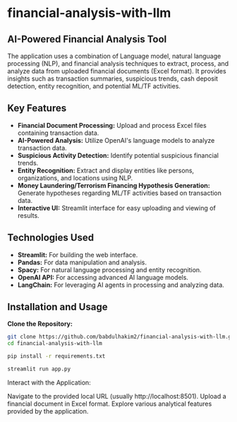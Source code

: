 # financial-analysis-with-llm

## AI-Powered Financial Analysis Tool

The application uses a combination of Language model, natural language processing (NLP), and financial analysis techniques to extract, process, and analyze data from uploaded financial documents (Excel format). It provides insights such as transaction summaries, suspicious trends, cash deposit detection, entity recognition, and potential ML/TF activities.


## Key Features

- **Financial Document Processing:** Upload and process Excel files containing transaction data.
- **AI-Powered Analysis:** Utilize OpenAI's language models to analyze transaction data.
- **Suspicious Activity Detection:** Identify potential suspicious financial trends.
- **Entity Recognition:** Extract and display entities like persons, organizations, and locations using NLP.
- **Money Laundering/Terrorism Financing Hypothesis Generation:** Generate hypotheses regarding ML/TF activities based on transaction data.
- **Interactive UI:** Streamlit interface for easy uploading and viewing of results.

## Technologies Used

- **Streamlit:** For building the web interface.
- **Pandas:** For data manipulation and analysis.
- **Spacy:** For natural language processing and entity recognition.
- **OpenAI API:** For accessing advanced AI language models.
- **LangChain:** For leveraging AI agents in processing and analyzing data.

## Installation and Usage

**Clone the Repository:**
```bash
git clone https://github.com/babdulhakim2/financial-analysis-with-llm.git
cd financial-analysis-with-llm

pip install -r requirements.txt

streamlit run app.py
```

Interact with the Application:

Navigate to the provided local URL (usually http://localhost:8501).
Upload a financial document in Excel format.
Explore various analytical features provided by the application.


